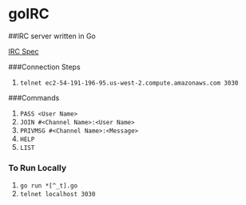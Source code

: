 # goIRC

##IRC server written in Go

[IRC Spec](https://tools.ietf.org/html/rfc1459)

###Connection Steps
 1. ```telnet ec2-54-191-196-95.us-west-2.compute.amazonaws.com 3030```

###Commands
 1. ```PASS <User Name>```
 1. ```JOIN #<Channel Name>:<User Name>```
 1. ```PRIVMSG #<Channel Name>:<Message>```
 1. ```HELP```
 1. ```LIST```

### To Run Locally
 1. ```go run *[^_t].go```
 2. ```telnet localhost 3030```

